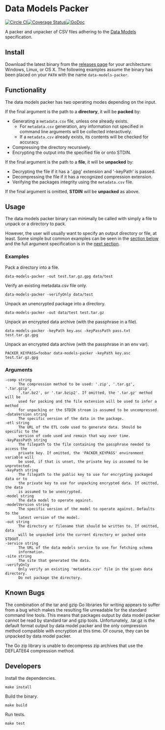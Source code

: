 # Data Models Packer

[![Circle CI](https://circleci.com/gh/chop-dbhi/data-models-packer.svg?style=svg)](https://circleci.com/gh/chop-dbhi/data-models-packer)[![Coverage Status](https://coveralls.io/repos/chop-dbhi/data-models-packer/badge.svg?branch=master&service=github)](https://coveralls.io/github/chop-dbhi/data-models-packer?branch=master)[![GoDoc](https://godoc.org/github.com/chop-dbhi/data-models-packer?status.svg)](https://godoc.org/github.com/chop-dbhi/data-models-packer)

A packer and unpacker of CSV files adhering to the
[Data Models](https://github.com/chop-dbhi/data-models) specification.

## Install

Download the latest binary from the
[releases page](https://github.com/chop-dbhi/data-models-packer/releases) for
your architecture: Windows, Linux, or OS X. The following examples assume the
binary has been placed on your `PATH` with the name `data-models-packer`.

## Functionality

The data models packer has two operating modes depending on the input.

If the final argument is the path to a **directory**, it will be **packed** by:

- Generating a `metadata.csv` file, unless one already exists.
    - For `metadata.csv` generation, any information not specified in command
    line arguments will be collected interactively.
    - If a `metadata.csv` already exists, its contents will be checked for
    accuracy.
- Compressing the directory recursively.
- Encrypting the output into the specified file or onto STDIN.

If the final argument is the path to a **file**, it will be **unpacked** by:

- Decrypting the file if it has a '.gpg' extension and '-keyPath' is passed.
- Decompressing the file if it has a recognized compression extension.
- Verifying the packages integrity using the `metadata.csv` file.

If the final argument is omitted, **STDIN** will be **unpacked** as above.

## Usage

The data models packer binary can minimally be called with simply a file to
unpack or a directory to pack.

However, the user will usually want to specify an output directory or file,
at least. Some simple but common examples can be seen in the
[section below](#examples) and the full argument specification is in the
[next section](#arguments).

### Examples

Pack a directory into a file.
```
data-models-packer -out test.tar.gz.gpg data/test
```

Verify an existing metadata.csv file only.
```
data-models-packer -verifyOnly data/test
```

Unpack an unencrypted package into a directory.
```
data-models-packer -out data/test test.tar.gz
```

Unpack an encrypted data archive (with the passphrase in a file).
```
data-models-packer -keyPath key.asc -keyPassPath pass.txt test.tar.gz.gpg
```

Unpack an encrypted data archive (with the passphrase in an env var).
```
PACKER_KEYPASS=foobar data-models-packer -keyPath key.asc test.tar.gz.gpg
```

### Arguments

```
-comp string
      The compression method to be used: '.zip', '.tar.gz', '.tar.gzip',
      '.tar.bz2', or '.tar.bzip2'. If omitted, the '.tar.gz' method will be
      used for packing and the file extension will be used to infer a method
      for unpacking or the STDIN stream is assumed to be uncompressed.
-dataVersion string
      The specific version of the data in the package.
-etl string
      The URL of the ETL code used to generate data. Should be specific to the
      version of code used and remain that way over time.
-keyPassPath string
      The filepath to the file containing the passphrase needed to access the
      private key. If omitted, the 'PACKER_KEYPASS' environment variable will
      be used, if that is unset, the private key is assumed to be unprotected.
-keyPath string
      The filepath to the public key to use for encrypting packaged data or to
      the private key to use for unpacking encrypted data. If omitted, the data
      is assumed to be unencrypted.
-model string
      The data model to operate against.
-modelVersion string
      The specific version of the model to operate against. Defaults to the
      latest version of the model.
-out string
      The directory or filename that should be written to. If omitted, data
      will be unpacked into the current directory or packed onto STDOUT.
-service string
      The URL of the data models service to use for fetching schema
      information.
-site string
      The site that generated the data.
-verifyOnly
      Only verify an existing 'metadata.csv' file in the given data directory.
      Do not package the directory.
```

## Known Bugs

The combination of the tar and gzip Go libraries for writing appears to
suffer from a bug which makes the  resulting file unreadable for the standard
command line tools. This means that packages output by data model packer cannot
be read by standard tar and gzip tools. Unfortunately, .tar.gz is the default
format output by data model packer and the only compression method compatible
with encryption at this time. Of course, they can be unpacked by data model
packer.

The Go zip library is unable to decompress zip archives that use the DEFLATE64
compression method.

## Developers

Install the dependencies.
```
make install
```

Build the binary.
```
make build
```

Run tests.
```
make test
```
